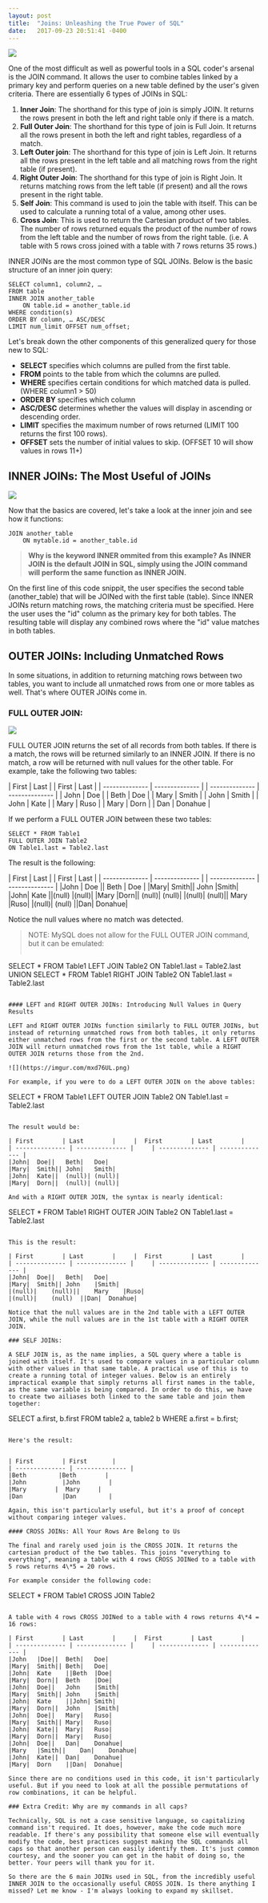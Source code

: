 ```yaml
---
layout: post
title:  "Joins: Unleashing the True Power of SQL"
date:   2017-09-23 20:51:41 -0400
---
```



![](https://i.imgur.com/UspxGYd.jpg)

One of the most difficult as well as powerful tools in a SQL coder's arsenal is the JOIN command. It allows the user to combine tables linked by a primary key and perform queries on a new table defined by the user's given criteria. There are essentially 6 types of JOINs in SQL:

1. **Inner Join**: The shorthand for this type of join is simply JOIN. It returns the rows present in both the left and right table only if there is a match.
2. **Full Outer Join**: The shorthand for this type of join is Full Join. It returns all the rows present in both the left and right tables, regardless of a match.
3. **Left Outer join**: The shorthand for this type of join is Left Join. It returns all the rows present in the left table and all matching rows from the right table (if present).
4. **Right Outer Join**: The shorthand for this type of join is Right Join. It returns matching rows from the left table (if present) and all the rows present in the right table.
5. **Self Join**: This command is used to join the table with itself. This can be used to calculate a running total of a value, among other uses.
6. **Cross Join**: This is used to return the Cartesian product of two tables. The number of rows returned equals the product of the number of rows from the left table and the number of rows from the right table. (i.e. A table with 5 rows cross joined with a table with 7 rows returns 35 rows.)

INNER JOINs are the most common type of SQL JOINs. Below is the basic structure of an inner join query:

```
SELECT column1, column2, …
FROM table
INNER JOIN another_table 
    ON table.id = another_table.id
WHERE condition(s)
ORDER BY column, … ASC/DESC
LIMIT num_limit OFFSET num_offset;
```

Let's break down the other components of this generalized query for those new to SQL:

* **SELECT** specifies which columns are pulled from the first table.
* **FROM** points to the table from which the columns are pulled.
* **WHERE** specifies certain conditions for which matched data is pulled. (WHERE column1 > 50)
* **ORDER BY** specifies which column 
* **ASC/DESC** determines whether the values will display in ascending or descending order.
* **LIMIT** specifies the maximum number of rows returned (LIMIT 100 returns the first 100 rows).
* **OFFSET** sets the number of initial values to skip. (OFFSET 10 will show values in rows 11+)

## INNER JOINs: The Most Useful of JOINs

![](https://www.w3resource.com/w3r_images/sql-inner-join-set-image.gif)

Now that the basics are covered, let's take a look at the inner join and see how it functions: 

```
JOIN another_table 
    ON mytable.id = another_table.id
```

> **Why is the keyword INNER ommited from this example? As INNER JOIN is the default JOIN in SQL, simply using the JOIN command will perform the same function as INNER JOIN.**

On the first line of this code snippit, the user specifies the second table (another_table) that will be JOINed with the first table (table). Since INNER JOINs return matching rows, the matching criteria must be specified. Here the user uses the "id" column as the primary key for both tables. The resulting table will display any combined rows where the "id" value matches in both tables.

## OUTER JOINs: Including Unmatched Rows

In some situations, in addition to returning matching rows between two tables, you want to include all unmatched rows from one or more tables as well. That's where OUTER JOINs come in.

### FULL OUTER JOIN:

![](https://i.imgur.com/KXFG0bG.png)

FULL OUTER JOIN returns the set of all records from both tables. If there is a match, the rows will be returned similarly to an INNER JOIN. If there is no match, a row will be returned with null values for the other table. For example, take the following two tables:


| First        | Last        |     |  First        | Last        |
| -------------- | -------------- |     | -------------- | -------------- |
| John        | Doe         |     | Beth        | Doe         |
| Mary        | Smith      |      | John        | Smith      |
| John        | Kate        |     | Mary       | Ruso         |
| Mary        | Dorn       |      | Dan        | Donahue    |

If we perform a FULL OUTER JOIN between these two tables:

```
SELECT * FROM Table1
FULL OUTER JOIN Table2
ON Table1.last = Table2.last
```

The result is the following:

| First        | Last        |     |  First        | Last        |
| -------------- | -------------- |     | -------------- | -------------- |
|John	| Doe	|| Beth	| Doe |
|Mary|	Smith||	John	|Smith|
|John|	Kate	||(null)	|(null)|
|Mary	|Dorn||	(null)|	(null)|
|(null)|	(null)||	Mary	|Ruso|
|(null)|	(null)	||Dan|	Donahue|

Notice the null values where no match was detected.

> NOTE: MySQL does not allow for the FULL OUTER JOIN command, but it can be emulated: 
> ```
SELECT * FROM Table1
LEFT JOIN Table2 ON Table1.last = Table2.last
UNION
SELECT * FROM Table1
RIGHT JOIN Table2 ON Table1.last = Table2.last
```

#### LEFT and RIGHT OUTER JOINs: Introducing Null Values in Query Results

LEFT and RIGHT OUTER JOINs function similarly to FULL OUTER JOINs, but instead of returning unmatched rows from both tables, it only returns either unmatched rows from the first or the second table. A LEFT OUTER JOIN will return unmatched rows from the 1st table, while a RIGHT OUTER JOIN returns those from the 2nd.

![](https://imgur.com/mxd76UL.png)

For example, if you were to do a LEFT OUTER JOIN on the above tables:

```
SELECT * FROM Table1
LEFT OUTER JOIN Table2
ON Table1.last = Table2.last
```

The result would be:

| First        | Last        |     |  First        | Last        |
| -------------- | -------------- |     | -------------- | -------------- |
|John|	Doe||	Beth|	Doe|
|Mary|	Smith||	John|	Smith|
|John|	Kate||	(null)|	(null)|
|Mary|	Dorn||	(null)|	(null)|

And with a RIGHT OUTER JOIN, the syntax is nearly identical:

```
SELECT * FROM Table1
RIGHT OUTER JOIN Table2
ON Table1.last = Table2.last
```

This is the result:

| First        | Last        |     |  First        | Last        |
| -------------- | -------------- |     | -------------- | -------------- |
|John|	Doe||	Beth|	Doe|
|Mary|	Smith||	John	|Smith|
|(null)|	(null)||	Mary	|Ruso|
|(null)|	(null)	||Dan|	Donahue|

Notice that the null values are in the 2nd table with a LEFT OUTER JOIN, while the null values are in the 1st table with a RIGHT OUTER JOIN.

### SELF JOINs:

A SELF JOIN is, as the name implies, a SQL query where a table is joined with itself. It's used to compare values in a particular column with other values in that same table. A practical use of this is to create a running total of integer values. Below is an entirely impractical example that simply returns all first names in the table, as the same variable is being compared. In order to do this, we have to create two ailiases both linked to the same table and join them together:

```
SELECT a.first, b.first
FROM table2 a, table2 b 
WHERE a.first = b.first;
```

Here's the result:

			
| First        | First       |   
| -------------- | -------------- | 
|Beth         |Beth        |
|John	       |John        |
|Mary        |	Mary     |
|Dan	       |Dan         |

Again, this isn't particularly useful, but it's a proof of concept without comparing integer values.

#### CROSS JOINs: All Your Rows Are Belong to Us

The final and rarely used join is the CROSS JOIN. It returns the cartesian product of the two tables. This joins "everything to everything", meaning a table with 4 rows CROSS JOINed to a table with 5 rows returns 4\*5 = 20 rows.

For example consider the following code:

```
SELECT * FROM Table1
CROSS JOIN Table2
```

A table with 4 rows CROSS JOINed to a table with 4 rows returns 4\*4 = 16 rows:

| First        | Last        |     |  First        | Last        |
| -------------- | -------------- |     | -------------- | -------------- |
|John	|Doe||	Beth|	Doe|
|Mary|	Smith||	Beth|	Doe|
|John|	Kate	||Beth	|Doe|
|Mary|	Dorn||	Beth	|Doe|
|John|	Doe||	John	|Smith|
|Mary|	Smith||	John	|Smith|
|John|	Kate	||John|	Smith|
|Mary|	Dorn||	John	|Smith|
|John|	Doe||	Mary|	Ruso|
|Mary|	Smith||	Mary|	Ruso|
|John|	Kate||	Mary|	Ruso|
|Mary|	Dorn||	Mary|	Ruso|
|John|	Doe||	Dan|	Donahue|
|Mary	|Smith||	Dan|	Donahue|
|John|	Kate||	Dan|	Donahue|
|Mary|	Dorn	||Dan|	Donahue|

Since there are no conditions used in this code, it isn't particularly useful. But if you need to look at all the possible permutations of row combinations, it can be helpful.

### Extra Credit: Why are my commands in all caps?

Technically, SQL is not a case sensitive language, so capitalizing command isn't required. It does, however, make the code much more readable. If there's any possibility that someone else will eventually modify the code, best practices suggest making the SQL commands all caps so that another person can easily identify them. It's just common courtesy, and the sooner you can get in the habit of doing so, the better. Your peers will thank you for it.

So there are the 6 main JOINs used in SQL, from the incredibly useful INNER JOIN to the occasionally useful CROSS JOIN. Is there anything I missed? Let me know - I'm always looking to expand my skillset.


